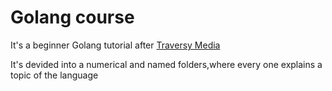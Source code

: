 # Golang course

It's a beginner Golang tutorial after [Traversy Media](https://youtu.be/SqrbIlUwR0U)

It's devided into a numerical and named folders,where every one explains a topic of the language
